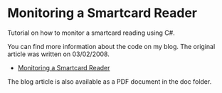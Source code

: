 Monitoring a Smartcard Reader
=============================

Tutorial on how to monitor a smartcard reading using C#.

You can find more information about the code on my blog. The original article was written on 03/02/2008.

* [Monitoring a Smartcard Reader](http://cgeers.com/2008/02/03/monitoring-a-smartcard-reader/)

The blog article is also available as a PDF document in the doc folder.
